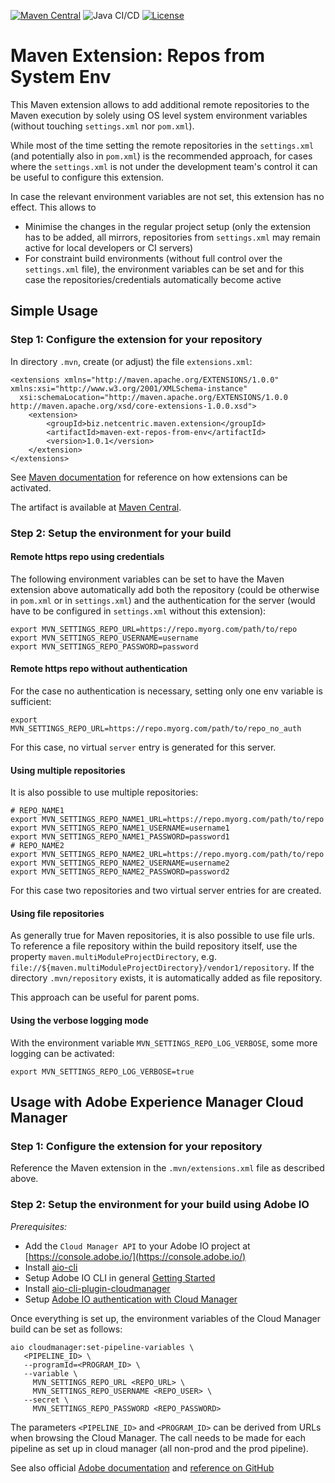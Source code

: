 [![Maven Central](https://maven-badges.herokuapp.com/maven-central/biz.netcentric.maven.extension/maven-ext-repos-from-env/badge.svg)](https://maven-badges.herokuapp.com/maven-central/biz.netcentric.maven.extension/maven-ext-repos-from-env) ![Java CI/CD](https://github.com/Netcentric/maven-ext-repos-from-env/workflows/Java%20CI/CD/badge.svg) [![License](https://img.shields.io/badge/License-EPL%202.0-red.svg)](https://www.eclipse.org/legal/epl-v20.html)

# Maven Extension: Repos from System Env

This Maven extension allows to add additional remote repositories to the Maven execution by solely using OS level system environment variables (without touching `settings.xml` nor `pom.xml`). 

While most of the time setting the remote repositories in the `settings.xml` (and potentially also in `pom.xml`) is the recommended approach, for cases where the `settings.xml` is not under the development team's control it can be useful to configure this extension. 

In case the relevant environment variables are not set, this extension has no effect. This allows to 

* Minimise the changes in the regular project setup (only the extension has to be added, all mirrors, repositories from `settings.xml` may remain active for local developers or CI servers)
* For constraint build environments (without full control over the `settings.xml` file), the environment variables can be set and for this case the repositories/credentials automatically become active

## Simple Usage

### Step 1: Configure the extension for your repository

In directory `.mvn`, create (or adjust) the file `extensions.xml`:

```
<extensions xmlns="http://maven.apache.org/EXTENSIONS/1.0.0" xmlns:xsi="http://www.w3.org/2001/XMLSchema-instance"
  xsi:schemaLocation="http://maven.apache.org/EXTENSIONS/1.0.0 http://maven.apache.org/xsd/core-extensions-1.0.0.xsd">
    <extension>
        <groupId>biz.netcentric.maven.extension</groupId>
        <artifactId>maven-ext-repos-from-env</artifactId>
        <version>1.0.1</version>
    </extension>
</extensions>

```
See [Maven documentation](https://maven.apache.org/configure.html#mvn-folder) for reference on how extensions can be activated.

The artifact is available at [Maven Central](https://search.maven.org/search?q=g:biz.netcentric.maven.extension%20AND%20a:maven-ext-repos-from-env).

### Step 2: Setup the environment for your build

#### Remote https repo using credentials

The following environment variables can be set to have the Maven extension above automatically add both the repository (could be otherwise in `pom.xml` or in `settings.xml`) and the authentication for the server (would have to be configured in `settings.xml` without this extension):

```
export MVN_SETTINGS_REPO_URL=https://repo.myorg.com/path/to/repo
export MVN_SETTINGS_REPO_USERNAME=username
export MVN_SETTINGS_REPO_PASSWORD=password
```

#### Remote https repo without authentication

For the case no authentication is necessary, setting only one env variable is sufficient:

```
export MVN_SETTINGS_REPO_URL=https://repo.myorg.com/path/to/repo_no_auth
```

For this case, no virtual `server` entry is generated for this server.

#### Using multiple repositories

It is also possible to use multiple repositories:

```
# REPO_NAME1
export MVN_SETTINGS_REPO_NAME1_URL=https://repo.myorg.com/path/to/repo
export MVN_SETTINGS_REPO_NAME1_USERNAME=username1
export MVN_SETTINGS_REPO_NAME1_PASSWORD=password1
# REPO_NAME2
export MVN_SETTINGS_REPO_NAME2_URL=https://repo.myorg.com/path/to/repo
export MVN_SETTINGS_REPO_NAME2_USERNAME=username2
export MVN_SETTINGS_REPO_NAME2_PASSWORD=password2
```

For this case two repositories and two virtual server entries for are created.

#### Using file repositories

As generally true for Maven repositories, it is also possible to use file urls. To reference a file repository within the build repository itself, use the property `maven.multiModuleProjectDirectory`, e.g. `file://${maven.multiModuleProjectDirectory}/vendor1/repository`. If the directory `.mvn/repository` exists, it is automatically added as file repository.

This approach can be useful for parent poms.

#### Using the verbose logging mode

With the environment variable `MVN_SETTINGS_REPO_LOG_VERBOSE`, some more logging can be activated:

```
export MVN_SETTINGS_REPO_LOG_VERBOSE=true
```


## Usage with Adobe Experience Manager Cloud Manager

### Step 1: Configure the extension for your repository

Reference the Maven extension in the `.mvn/extensions.xml` file as described above.

### Step 2: Setup the environment for your build using Adobe IO

*Prerequisites:*

* Add the `Cloud Manager API` to your Adobe IO project at [https://console.adobe.io/](https://console.adobe.io/)
* Install [aio-cli](https://github.com/adobe/aio-cli/blob/master/README.md#usage)
* Setup Adobe IO CLI in general [Getting Started](https://www.adobe.io/apis/experienceplatform/project-firefly/docs.html#!AdobeDocs/project-firefly/master/getting_started/setup.md)
* Install [aio-cli-plugin-cloudmanager](https://github.com/adobe/aio-cli-plugin-cloudmanager#installation)
* Setup [Adobe IO authentication with Cloud Manager](https://github.com/adobe/aio-cli-plugin-cloudmanager#authentication)

Once everything is set up, the environment variables of the Cloud Manager build can be set as follows:

```
aio cloudmanager:set-pipeline-variables \
   <PIPELINE_ID> \
   --programId=<PROGRAM_ID> \
   --variable \
     MVN_SETTINGS_REPO_URL <REPO_URL> \
     MVN_SETTINGS_REPO_USERNAME <REPO_USER> \
   --secret \
     MVN_SETTINGS_REPO_PASSWORD <REPO_PASSWORD>  
```

The parameters `<PIPELINE_ID>` and `<PROGRAM_ID>` can be derived from URLs when browsing the Cloud Manager. The call needs to be made for each pipeline as set up in cloud manager (all non-prod and the prod pipeline).

See also official [Adobe documentation](https://docs.adobe.com/content/help/en/experience-manager-cloud-service/onboarding/getting-access/creating-aem-application-project.html#pipeline-variables) and [reference on GitHub](https://github.com/adobe/aio-cli-plugin-cloudmanager#aio-cloudmanagerset-pipeline-variables-pipelineid)
